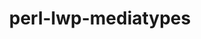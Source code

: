 ---
title: "perl-lwp-mediatypes"
layout: cache
categories: [package, develop]
meta: {"compilers": ["none"], "num_specs": 6, "num_specs_by_stack": {"data-vis-sdk": 3, "e4s": 3, "hep": 3, "root": 6}, "oss": ["ubuntu20.04", "ubuntu22.04"], "platforms": ["linux"], "stacks": ["data-vis-sdk", "e4s", "hep", "root"], "targets": ["x86_64_v3"], "versions": ["6.04"]}
spec_details: [{"compiler": "none", "hash": "mvwaaujx63ky2y2yz5he5jqtltstdfj5", "os": "ubuntu22.04", "platform": "linux", "size": "-", "stacks": ["e4s", "hep", "root"], "target": "x86_64_v3", "variants": ["build_system=perl"], "versions": ["6.04"]}, {"compiler": "none", "hash": "oq6byswmtdhrbzfe72ws7hb5c4sqmoic", "os": "ubuntu22.04", "platform": "linux", "size": "-", "stacks": ["e4s", "hep", "root"], "target": "x86_64_v3", "variants": ["build_system=perl"], "versions": ["6.04"]}, {"compiler": "none", "hash": "tingruubrdx3fb34aa4zljxy7w2vvq5y", "os": "ubuntu22.04", "platform": "linux", "size": "-", "stacks": ["e4s", "hep", "root"], "target": "x86_64_v3", "variants": ["build_system=perl"], "versions": ["6.04"]}, {"compiler": "none", "hash": "uje3pd3ciauikkpqtkric5ecrknzrbng", "os": "ubuntu20.04", "platform": "linux", "size": "-", "stacks": ["data-vis-sdk", "root"], "target": "x86_64_v3", "variants": ["build_system=perl"], "versions": ["6.04"]}, {"compiler": "none", "hash": "wjbggjhrtxegyttjraakh4ses4nbxzqc", "os": "ubuntu20.04", "platform": "linux", "size": "-", "stacks": ["data-vis-sdk", "root"], "target": "x86_64_v3", "variants": ["build_system=perl"], "versions": ["6.04"]}, {"compiler": "none", "hash": "xhpvva6kqfx7nfocr2xyr3fwam6js23s", "os": "ubuntu20.04", "platform": "linux", "size": "-", "stacks": ["data-vis-sdk", "root"], "target": "x86_64_v3", "variants": ["build_system=perl"], "versions": ["6.04"]}]
---